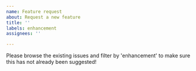 ```yaml
---
name: Feature request
about: Request a new feature
title: ''
labels: enhancement
assignees: ''

---
```


Please browse the existing issues and filter by 'enhancement' to make sure this has not already been suggested!
